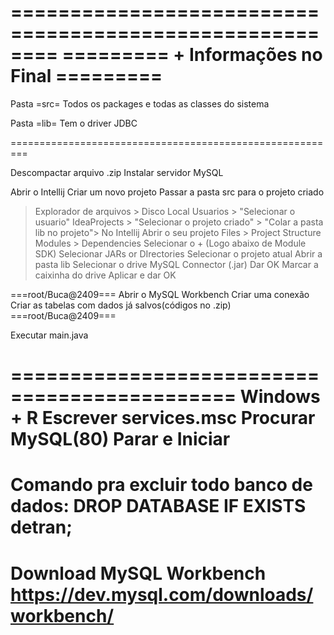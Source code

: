 ========================================================
========= + Informações no Final =========
========================================================
Pasta =src=
Todos os packages e todas as classes do sistema

Pasta =lib=
Tem o driver JDBC

=========================================================

Descompactar arquivo .zip
Instalar servidor MySQL


Abrir o Intellij
Criar um novo projeto
Passar a pasta src para o projeto criado
> Explorador de arquivos > 
> Disco Local 
> Usuarios >
> "Selecionar o usuario" 
> IdeaProjects > 
> "Selecionar o projeto criado" > 
> "Colar a pasta lib no projeto">
No Intellij
Abrir o seu projeto
Files > Project Structure
Modules > Dependencies
Selecionar o + (Logo abaixo de Module SDK)
Selecionar JARs or DIrectories
Selecionar o projeto atual
Abrir a pasta lib
Selecionar o drive MySQL Connector (.jar)
Dar OK
Marcar a caixinha do drive
Aplicar e dar OK

===root/Buca@2409===
Abrir o MySQL Workbench
Criar uma conexão
Criar as tabelas com dados já salvos(códigos no .zip)
===root/Buca@2409===

Executar main.java



=============================================
Windows + R
Escrever services.msc
Procurar MySQL(80)
Parar e Iniciar
=============================================
Comando pra excluir todo banco de dados:
DROP DATABASE IF EXISTS detran;
=============================================
Download MySQL Workbench
https://dev.mysql.com/downloads/workbench/
=============================================
